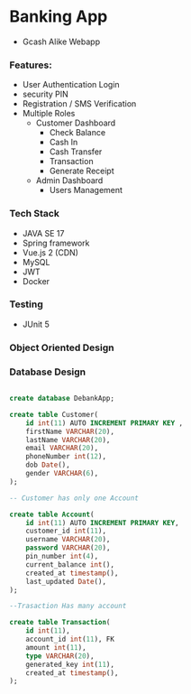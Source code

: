 # Banking App
- Gcash Alike Webapp

### Features:
- User Authentication Login
- security PIN
- Registration / SMS Verification
- Multiple Roles
    - Customer Dashboard
        - Check Balance
        - Cash In
        - Cash Transfer
        - Transaction
        - Generate Receipt
    - Admin Dashboard
        - Users Management

### Tech Stack
- JAVA SE 17
- Spring framework
- Vue.js 2 (CDN)
- MySQL
- JWT
- Docker

### Testing
- JUnit 5


### Object Oriented Design

### Database Design
``` sql

create database DebankApp;

create table Customer(
    id int(11) AUTO INCREMENT PRIMARY KEY ,
    firstName VARCHAR(20),
    lastName VARCHAR(20),
    email VARCHAR(20),
    phoneNumber int(12),
    dob Date(),
    gender VARCHAR(6),
);

-- Customer has only one Account

create table Account(
    id int(11) AUTO INCREMENT PRIMARY KEY,
    customer_id int(11),
    username VARCHAR(20),
    password VARCHAR(20),
    pin_number int(4),
    current_balance int(),
    created_at timestamp(),
    last_updated Date(),
);

--Trasaction Has many account

create table Transaction(
    id int(11),
    account_id int(11), FK
    amount int(11),
    type VARCHAR(20),
    generated_key int(11),
    created_at timestamp(),
);
```
